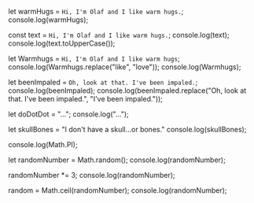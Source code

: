 let warmHugs = `Hi, I'm Olaf and I like warm hugs.`;
console.log(warmHugs);

const text = `Hi, I'm Olaf and I like warm hugs.`;
console.log(text);
console.log(text.toUpperCase());

let Warmhugs = `Hi, I'm Olaf and I like warm hugs`;
console.log(Warmhugs.replace("like", "love"));
console.log(Warmhugs);

let beenImpaled = `Oh, look at that. I've been impaled.`;
console.log(beenImpaled);
console.log(beenImpaled.replace("Oh, look at that. I've been impaled.", "I've been impaled."));

let doDotDot = "...";
console.log("...");

let skullBones = "I don't have a skull...or bones."
console.log(skullBones);

console.log(Math.PI);

let randomNumber = Math.random();
console.log(randomNumber);

randomNumber *= 3;
console.log(randomNumber);

random = Math.ceil(randomNumber);
console.log(randomNumber);
